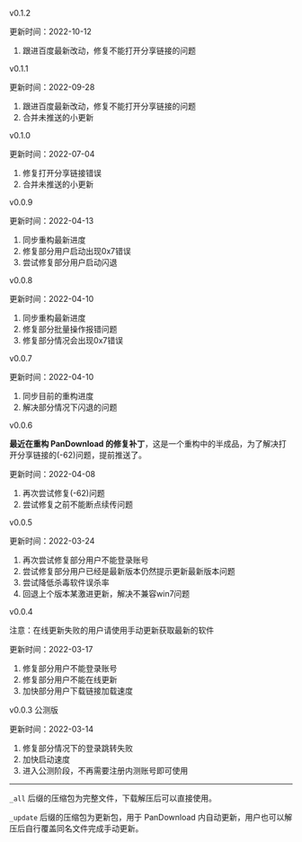 v0.1.2

更新时间：2022-10-12

1. 跟进百度最新改动，修复不能打开分享链接的问题



v0.1.1

更新时间：2022-09-28

1. 跟进百度最新改动，修复不能打开分享链接的问题
2. 合并未推送的小更新



v0.1.0

更新时间：2022-07-04

1. 修复打开分享链接错误
2. 合并未推送的小更新



v0.0.9

更新时间：2022-04-13

1. 同步重构最新进度
2. 修复部分用户启动出现0x7错误
3. 尝试修复部分用户启动闪退



v0.0.8

更新时间：2022-04-10

1. 同步重构最新进度
2. 修复部分批量操作报错问题
3. 修复部分情况会出现0x7错误



v0.0.7

更新时间：2022-04-10

1. 同步目前的重构进度
2. 解决部分情况下闪退的问题



v0.0.6

**最近在重构 PanDownload 的修复补丁**，这是一个重构中的半成品，为了解决打开分享链接的(-62)问题，提前推送了。

更新时间：2022-04-08

1. 再次尝试修复(-62)问题
2. 尝试修复之前不能断点续传问题



v0.0.5

更新时间：2022-03-24

1. 再次尝试修复部分用户不能登录账号
2. 尝试修复部分用户已经是最新版本仍然提示更新最新版本问题
3. 尝试降低杀毒软件误杀率
4. 回退上个版本某激进更新，解决不兼容win7问题



v0.0.4

注意：在线更新失败的用户请使用手动更新获取最新的软件

更新时间：2022-03-17

1. 修复部分用户不能登录账号
2. 修复部分用户不能在线更新
3. 加快部分用户下载链接加载速度



v0.0.3 公测版

更新时间：2022-03-14

1. 修复部分情况下的登录跳转失败
2. 加快启动速度
3. 进入公测阶段，不再需要注册内测账号即可使用

---

`_all` 后缀的压缩包为完整文件，下载解压后可以直接使用。

`_update` 后缀的压缩包为更新包，用于 PanDownload 内自动更新，用户也可以解压后自行覆盖同名文件完成手动更新。